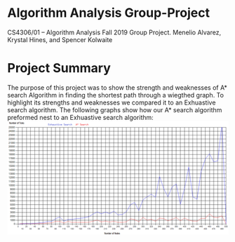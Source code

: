 # Algorithm Analysis Group-Project
CS4306/01 – Algorithm Analysis Fall 2019 Group Project. Menelio Alvarez, Krystal Hines, and Spencer Kolwaite

# Project Summary
  The purpose of this project was to show the strength and weaknesses of A* search Algorithm in finding the shortest path through a wiegthed graph. To highlight its strengths and weaknesses we compared it to an Exhuastive search algorithm. The following graphs show how our A* search algorithm preformed nest to an Exhuastive search algorithm:
  ![alt text](https://github.com/Menelio/Algorithm-Analysis-Group-Project/blob/master/RoadMap/Assests/Efficiency_Graph.png?raw=true)

